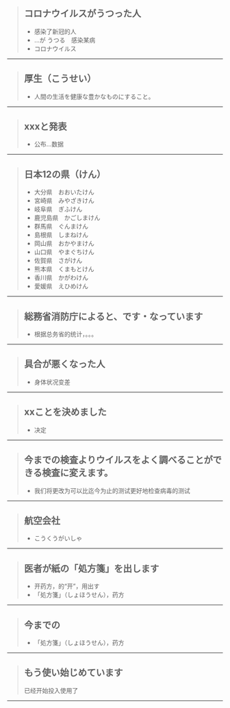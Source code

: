 > ## コロナウイルスがうつった人
> * 感染了新冠的人
> * ...が うつる　感染某病
> * コロナウイルス
----------

> ## 厚生（こうせい）
> * 人間の生活を健康な豊かなものにすること。
----------

> ## xxxと発表
> * 公布...数据
----------

> ## 日本12の県（けん）
> * 大分県　おおいたけん
> * 宮崎県　みやざきけん
> * 岐阜県　ぎふけん
> * 鹿児島県　かごしまけん
> * 群馬県　ぐんまけん
> * 島根県　しまねけん
> * 岡山県　おかやまけん
> * 山口県　やまぐちけん
> * 佐賀県　さがけん
> * 熊本県　くまもとけん
> * 香川県　かがわけん
> * 愛媛県　えひめけん
----------

> ## 総務省消防庁によると、です・なっています
> * 根据总务省的统计，。。。
----------

> ## 具合が悪くなった人
> * 身体状况变差
----------

> ## xxことを決めました
> * 决定
----------

> ## 今までの検査よりウイルスをよく調べることができる検査に変えます。
> * 我们将更改为可以比迄今为止的测试更好地检查病毒的测试
----------


> ## 航空会社
> * こうくうがいしゃ
----------

> ## 医者が紙の「処方箋」を出します
> * 开药方，的“开”，用出す
> * 「処方箋」（しょほうせん），药方
----------

> ## 今までの
> * 「処方箋」（しょほうせん），药方
----------

> ## もう使い始じめています
> 已经开始投入使用了
----------

